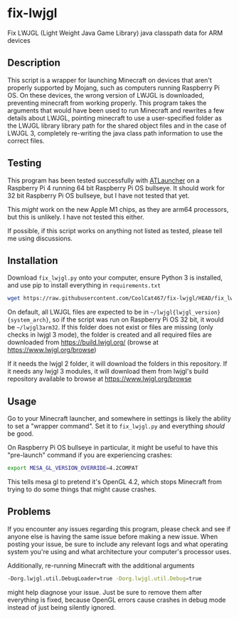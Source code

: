 # fix-lwjgl
Fix LWJGL (Light Weight Java Game Library) java classpath data for ARM devices

## Description
This script is a wrapper for launching Minecraft on devices that aren't properly
supported by Mojang, such as computers running Raspberry Pi OS. On these devices,
the wrong version of LWJGL is downloaded, preventing minecraft from working
properly. This program takes the arguments that would have been used to run
Minecraft and rewrites a few details about LWJGL, pointing minecraft to use a
user-specified folder as the LWJGL library library path for the shared object
files and in the case of LWJGL 3, completely re-writing the java class path
information to use the correct files.

## Testing
This program has been tested successfully with [ATLauncher](https://github.com/ATLauncher/ATLauncher)
on a Raspberry Pi 4 running 64 bit Raspberry Pi OS bullseye. It should work
for 32 bit Raspberry Pi OS bullseye, but I have not tested that yet.

This *might* work on the new Apple M1 chips, as they are arm64 processors,
but this is unlikely. I have not tested this either.

If possible, if this script works on anything not listed as tested, please
tell me using discussions.

## Installation
Download `fix_lwjgl.py` onto your computer, ensure Python 3 is installed, and use pip to
install everything in `requirements.txt`

```bash
wget https://raw.githubusercontent.com/CoolCat467/fix-lwjgl/HEAD/fix_lwjgl.py && pip install aiohttp && chmod +x fix_lwjgl.py
```

On default, all LWJGL files are expected to be in `~/lwjgl{lwjgl_version}{system_arch}`, so
if the script was run on Raspberry Pi OS 32 bit, it would be `~/lwjgl3arm32`. If this
folder does not exist or files are missing (only checks in lwjgl 3 mode), the folder
is created and all required files are downloaded from https://build.lwjgl.org/
(browse at https://www.lwjgl.org/browse)

If it needs the lwjgl 2 folder, it will download the folders in this repository.
If it needs any lwjgl 3 modules, it will download them from lwjgl's build repository
available to browse at https://www.lwjgl.org/browse

## Usage
Go to your Minecraft launcher, and somewhere in settings is likely the ability to
set a "wrapper command". Set it to `fix_lwjgl.py` and everything *should* be good.

On Raspberry Pi OS bullseye in particular, it might be useful to have this "pre-launch"
command if you are experiencing crashes:
```bash
export MESA_GL_VERSION_OVERRIDE=4.2COMPAT
```
This tells mesa gl to pretend it's OpenGL 4.2, which stops Minecraft from trying to do
some things that might cause crashes.

## Problems
If you encounter any issues regarding this program, please check and see if anyone else is
having the same issue before making a new issue.
When posting your issue, be sure to include any relevant logs and what operating system
you're using and what architecture your computer's processor uses.

Additionally, re-running Minecraft with the additional arguments
```bash
-Dorg.lwjgl.util.DebugLoader=true -Dorg.lwjgl.util.Debug=true
```
might help diagnose your issue. Just be sure to remove them after everything is
fixed, because OpenGL errors cause crashes in debug mode instead of just being silently
ignored.
